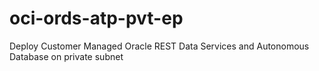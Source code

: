 # oci-ords-atp-pvt-ep
Deploy Customer Managed Oracle REST Data Services and Autonomous Database on private subnet
